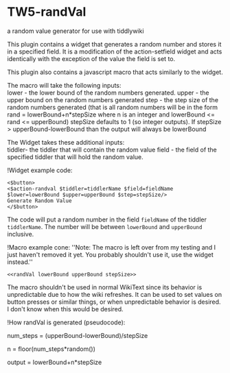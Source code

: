 TW5-randVal
===========

a random value generator for use with tiddlywiki

This plugin contains a widget that generates a random number and stores it in a specified field. It is a modification of the action-setfield widget and acts identically with the exception of the value the field is set to.

This plugin also contains a javascript macro that acts similarly to the widget.

The macro will take the following inputs:<br>
lower - the lower bound of the random numbers generated.
upper - the upper bound on the random numbers generated
step - the step size of the random numbers generated (that is all random numbers will be in the form rand = lowerBound+n*stepSize where n is an integer and lowerBound <= rand <= upperBound) stepSize defaults to 1 (so integer outputs). If stepSize > upperBound-lowerBound than the output will always be lowerBound

The Widget takes these additional inputs:<br>
tiddler- the tiddler that will contain the random value
field - the field of the specified tiddler that will hold the random value.

!Widget example code:

```
<$button>
<$action-randval $tiddler=tiddlerName $field=fieldName $lower=lowerBound $upper=upperBound $step=stepSize/>
Generate Random Value
</$button>
```

The code will put a random number in the field `fieldName` of the tiddler `tiddlerName`. The number will be between `lowerBound` and `upperBound` inclusive.

!Macro example cone:
''Note: The macro is left over from my testing and I just haven't removed it yet. You probably shouldn't use it, use the widget instead.''

```
<<randVal lowerBound upperBound stepSize>>
```

The macro shouldn't be used in normal WikiText since its behavior is unpredictable due to how the wiki refreshes. It can be used to set values on button presses or similar things, or when unpredictable behavior is desired. I don't know when this would be desired.

!How randVal is generated (pseudocode):

num_steps = (upperBound-lowerBound)/stepSize

n = floor(num_steps*random())

output = lowerBound+n*stepSize
